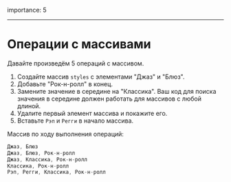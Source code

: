 importance: 5

---

# Операции с массивами

Давайте произведём 5 операций с массивом.

1. Создайте массив `styles` с элементами "Джаз" и "Блюз".
2. Добавьте "Рок-н-ролл" в конец.
3. Замените значение в середине на "Классика". Ваш код для поиска значения в середине должен работать для массивов с любой длиной.
4. Удалите первый элемент массива и покажите его.
5. Вставьте `Рэп` и `Регги` в начало массива.

Массив по ходу выполнения операций:

```js no-beautify
Джаз, Блюз
Джаз, Блюз, Рок-н-ролл
Джаз, Классика, Рок-н-ролл
Классика, Рок-н-ролл
Рэп, Регги, Классика, Рок-н-ролл
```

